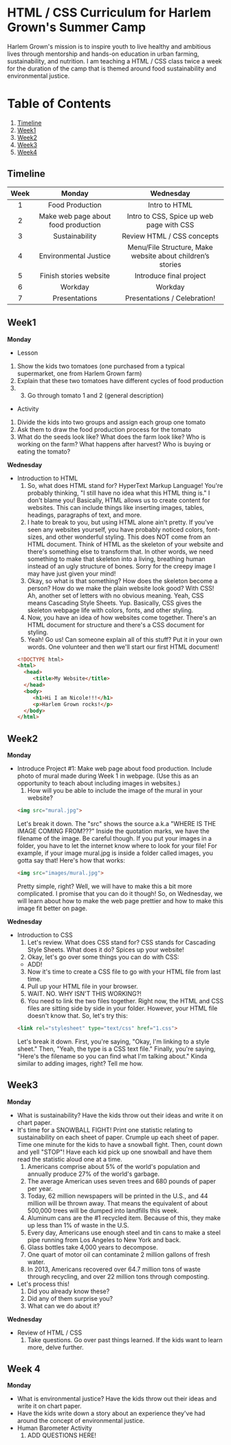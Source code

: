 # HTML / CSS Curriculum for Harlem Grown's Summer Camp
Harlem Grown's mission is to inspire youth to live healthy and ambitious lives through mentorship and hands-on education in urban farming, sustainability, and nutrition.
I am teaching a HTML / CSS class twice a week for the duration of the camp that is themed around food sustainability and environmental justice.
# Table of Contents
1. [Timeline](#timeline)
2. [Week1](#week1)
3. [Week2](#week2)
4. [Week3](#week3)
5. [Week4](#week4)

## Timeline
| Week        | Monday           | Wednesday  |
| :-------------: |:-------------:| :-----:|
| 1      | Food Production | Intro to HTML |
| 2      | Make web page about food production      |   Intro to CSS, Spice up web page with CSS |
| 3 | Sustainability      |    Review HTML / CSS concepts |
| 4 | Environmental Justice      |    Menu/File Structure, Make website about children’s stories |
| 5 | Finish stories website      |    Introduce final project |
| 6 | Workday      |    Workday |
| 7 | Presentations      |    Presentations / Celebration! |

## Week1
**Monday**
* Lesson
1. Show the kids two tomatoes (one purchased from a typical supermarket, one from Harlem Grown farm)
2. Explain that these two tomatoes have different cycles of food production
3. 3. Go through tomato 1 and 2 (general description) 
* Activity
1. Divide the kids into two groups and assign each group one tomato
2. Ask them to draw the food production process for the tomato
3. What do the seeds look like? What does the farm look like? Who is working on the farm? What happens after harvest? Who is buying or eating the tomato?

**Wednesday**
* Introduction to HTML
  1. So, what does HTML stand for? HyperText Markup Language! You're probably thinking, "I still have no idea what this HTML thing is." I don't blame you! Basically, HTML allows us to create content for websites. This can include things like inserting images, tables, headings, paragraphs of text, and more.
  2. I hate to break to you, but using HTML alone ain't pretty. If you've seen any websites yourself, you have probably noticed colors, font-sizes, and other wonderful styling. This does NOT come from an HTML document. Think of HTML as the skeleton of your website and there's something else to transform that. In other words, we need something to make that skeleton into a living, breathing human instead of an ugly structure of bones. Sorry for the creepy image I may have just given your mind!
  3. Okay, so what is that something? How does the skeleton become a person? How do we make the plain website look good? With CSS! Ah, another set of letters with no obvious meaning. Yeah, CSS means Cascading Style Sheets. Yup. Basically, CSS gives the skeleton webpage life with colors, fonts, and other styling.
  4. Now, you have an idea of how websites come together. There's an HTML document for structure and there's a CSS document for styling.
  5. Yeah! Go us! Can someone explain all of this stuff? Put it in your own words. One volunteer and then we'll start our first HTML document!
  ```html
  <!DOCTYPE html>
  <html> 
	<head>
	   <title>My Website</title>
	</head>
	<body>
	   <h1>Hi I am Nicole!!!</h1>
	   <p>Harlem Grown rocks!</p>		
	</body> 
  </html>
  ```
## Week2
**Monday**
* Introduce Project #1: Make web page about food production. Include photo of mural made during Week 1 in webpage.  (Use this as an opportunity to teach about including images in websites.)
  1. How will you be able to include the image of the mural in your website?
  ```html
  <img src="mural.jpg">
  ```
  Let's break it down. The "src" shows the source a.k.a "WHERE IS THE IMAGE COMING FROM???" Inside the quotation marks, we have the filename of the image. Be careful though. If you put your images in a folder, you have to let the internet know where to look for your file!
  For example, if your image mural.jpg is inside a folder called images, you gotta say that! Here's how that works:
  ```html
  <img src="images/mural.jpg">
  ```
  Pretty simple, right? Well, we will have to make this a bit more complicated. I promise that you can do it though! So, on Wednesday, we will learn about how to make the web page prettier and how to make this image fit better on page.
  
**Wednesday**
* Introduction to CSS
  1. Let's review. What does CSS stand for? CSS stands for Cascading Style Sheets. What does it do? Spices up your website!
  2. Okay, let's go over some things you can do with CSS:
  * ADD!
  3. Now it's time to create a CSS file to go with your HTML file from last time.
  4. Pull up your HTML file in your browser.
  5. WAIT. NO. WHY ISN'T THIS WORKING?!
  6. You need to link the two files together. Right now, the HTML and CSS files are sitting side by side in your folder. However, your HTML file doesn't know that. So, let's try this:
  ```html
  <link rel="stylesheet" type="text/css" href="1.css">
  ```
  Let's break it down. First, you're saying, "Okay, I'm linking to a style sheet." Then, "Yeah, the type is a CSS text file." Finally, you're saying, "Here's the filename so you can find what I'm talking about." Kinda similar to adding images, right? Tell me how.

## Week3
**Monday**
* What is sustainability?  Have the kids throw out their ideas and write it on chart paper.
* It's time for a SNOWBALL FIGHT! Print one statistic relating to sustainability on each sheet of paper. Crumple up each sheet of paper. Time one minute for the kids to have a snowball fight. Then, count down and yell "STOP"! Have each kid pick up one snowball and have them read the statistic aloud one at a time.
  1. Americans comprise about 5% of the world's population and annually produce 27% of the world's garbage.
  2. The average American uses seven trees and 680 pounds of paper per year.
  3. Today, 62 million newspapers will be printed in the U.S., and 44 million will be thrown away. That means the equivalent of about 500,000 trees will be dumped into landfills this week.
  4. Aluminum cans are the #1 recycled item. Because of this, they make up less than 1% of waste in the U.S.
  5. Every day, Americans use enough steel and tin cans to make a steel pipe running from Los Angeles to New York and back.
  6. Glass bottles take 4,000 years to decompose.
  7. One quart of motor oil can contaminate 2 million gallons of fresh water.
  8. In 2013, Americans recovered over 64.7 million tons of waste through recycling, and over 22 million tons through composting.
* Let's process this!
  1. Did you already know these?
  2. Did any of them surprise you?
  3. What can we do about it?

**Wednesday**
* Review of HTML / CSS
  1. Take questions. Go over past things learned. If the kids want to learn more, delve further.

## Week 4
**Monday**
* What is environmental justice? Have the kids throw out their ideas and write it on chart paper.
* Have the kids write down a story about an experience they've had around the concept of environmental justice.
* Human Barometer Activity
  1. ADD QUESTIONS HERE! 
